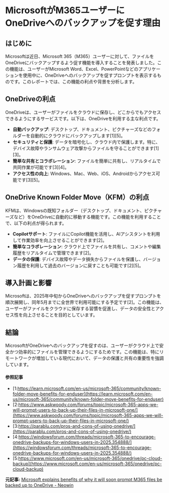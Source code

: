 # MicrosoftがM365ユーザーにOneDriveへのバックアップを促す理由

## はじめに

Microsoftは近日、Microsoft 365（M365）ユーザーに対して、ファイルをOneDriveにバックアップするよう促す機能を導入することを発表しました。この機能は、ユーザーがMicrosoft Word、Excel、PowerPointなどのアプリケーションを使用中に、OneDriveへのバックアップを促すプロンプトを表示するものです。このレポートでは、この機能の利点や背景を分析します。

## OneDriveの利点

OneDriveは、ユーザーがファイルをクラウドに保存し、どこからでもアクセスできるようにするサービスです。以下は、OneDriveを利用する主な利点です。

- **自動バックアップ**: デスクトップ、ドキュメント、ピクチャーズなどのフォルダーを自動的にクラウドにバックアップします[1][5]。
- **セキュリティと保護**: データを暗号化し、クラウド内で保護します。特に、デバイス故障やランサムウェア攻撃からファイルを守ることができます[1][3]。
- **簡単な共有とコラボレーション**: ファイルを簡単に共有し、リアルタイムで共同作業が可能です[3][4]。
- **アクセス性の向上**: Windows、Mac、Web、iOS、Androidからアクセス可能です[3][5]。

## OneDrive Known Folder Move（KFM）の利点

KFMは、Windowsの既知フォルダー（デスクトップ、ドキュメント、ピクチャーズなど）をOneDriveに自動的に移動する機能です。この機能を利用することで、以下の利点が得られます。

- **Copilotサポート**: ファイルにCopilot機能を活用し、AIアシスタントを利用して作業効率を向上させることができます[2]。
- **簡単なコラボレーション**: クラウド上でファイルを共有し、コメントや編集履歴をリアルタイムで管理できます[2]。
- **データの保護**: デバイス故障やデータ損失からファイルを保護し、バージョン履歴を利用して過去のバージョンに戻すことも可能です[2][5]。

## 導入計画と影響

Microsoftは、2025年中旬からOneDriveへのバックアップを促すプロンプトを順次展開し、同年5月までに全世界で利用可能にする予定です[2]。この機能は、ユーザーがファイルをクラウドに保存する習慣を促進し、データの安全性とアクセス性を向上させることを目的としています。

## 結論

MicrosoftがOneDriveへのバックアップを促すのは、ユーザーがクラウド上で安全かつ効率的にファイルを管理できるようにするためです。この機能は、特にリモートワークが増加している現代において、データの保護と共有の重要性を強調しています。

#### 参照記事
- [1:https://learn.microsoft.com/en-us/microsoft-365/community/known-folder-move-benefits-for-enduser](https://learn.microsoft.com/en-us/microsoft-365/community/known-folder-move-benefits-for-enduser)
- [2:https://www.askwoody.com/forums/topic/microsoft-365-apps-we-will-prompt-users-to-back-up-their-files-in-microsoft-one/](https://www.askwoody.com/forums/topic/microsoft-365-apps-we-will-prompt-users-to-back-up-their-files-in-microsoft-one/)
- [3:https://parablu.com/pros-and-cons-of-using-onedrive/](https://parablu.com/pros-and-cons-of-using-onedrive/)
- [4:https://windowsforum.com/threads/microsoft-365-to-encourage-onedrive-backups-for-windows-users-in-2025.354888/](https://windowsforum.com/threads/microsoft-365-to-encourage-onedrive-backups-for-windows-users-in-2025.354888/)
- [5:https://www.microsoft.com/en-us/microsoft-365/onedrive/pc-cloud-backup](https://www.microsoft.com/en-us/microsoft-365/onedrive/pc-cloud-backup)


**元記事:** [Microsoft explains benefits of why it will soon prompt M365 files be backed up to OneDrive - Neowin](https://www.neowin.net/news/microsoft-explains-benefits-of-why-it-will-soon-prompt-m365-files-be-backed-up-to-onedrive/)